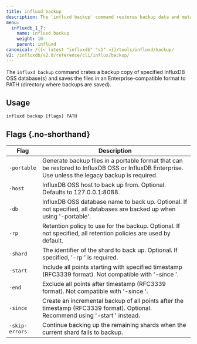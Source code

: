 ```yaml
---
title: influxd backup
description: The `influxd backup` command restores backup data and metadata from an InfluxDB backup directory.
menu:
  influxdb_1_7:
    name: influxd backup
    weight: 10
    parent: influxd
canonical: /{{< latest "influxdb" "v1" >}}/tools/influxd/backup/
v2: /influxdb/v2.0/reference/cli/influx/backup/
---
```


The `influxd backup` command crates a backup copy of specified InfluxDB OSS database(s) and saves the files in an Enterprise-compatible format to PATH (directory where backups are saved).

## Usage

```
influxd backup [flags] PATH
```

## Flags {.no-shorthand}

| Flag           | Description                                                                                                                                       |
|--------------- |------------------------------------------------------------------------------------------------------------------------------------------------   |
| `-portable`    | Generate backup files in a portable format that can be restored to InfluxDB OSS or InfluxDB Enterprise. Use unless the legacy backup is required. |
| `-host`        | InfluxDB OSS host to back up from. Optional. Defaults to 127.0.0.1:8088.                                                                          |
| `-db`          | InfluxDB OSS database name to back up. Optional. If not specified, all databases are backed up when using '-portable'.                            |
| `-rp`          | Retention policy to use for the backup. Optional. If not specified, all retention policies are used by default.                                   |
| `-shard`       | The identifier of the shard to back up. Optional. If specified, '-rp ' is required.                                                               |
| `-start`       | Include all points starting with specified timestamp (RFC3339 format). Not compatible with '-since '.                                             |
| `-end`         | Exclude all points after timestamp (RFC3339 format). Not compatible with '-since '.                                                               |
| `-since`       | Create an incremental backup of all points after the timestamp (RFC3339 format). Optional. Recommend using '-start ' instead.                     |
| `-skip-errors` | Continue backing up the remaining shards when the current shard fails to backup.                                                                  |
